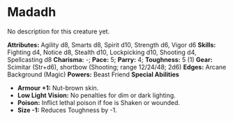 # Madadh

No description for this creature yet.

**Attributes:** Agility d8, Smarts d8, Spirit d10, Strength d6, Vigor
d6
**Skills:** Fighting d4, Notice d8, Stealth d10, Lockpicking d10,
Shooting d4, Spellcasting d8
**Charisma:** -; **Pace:** 5; **Parry:** 4; **Toughness:** 5 (1)
**Gear:** Scimitar (Str+d6), shortbow (Shooting; range 12/24/48; 2d6)
**Edges:** Arcane Background (Magic)
**Powers:** Beast Friend
**Special Abilities**

- **Armour +1:** Nut-brown skin.
- **Low Light Vision:** No penalties for dim or dark lighting.
- **Poison:** Inflict lethal poison if foe is Shaken or wounded.
- **Size -1:** Reduces Toughness by -1.
